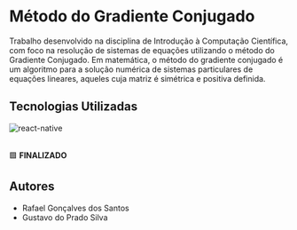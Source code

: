 # Método do Gradiente Conjugado

Trabalho desenvolvido na disciplina de Introdução à Computação Científica, com foco na resolução de sistemas de equações utilizando o método do Gradiente Conjugado.
Em matemática, o método do gradiente conjugado é um algoritmo para a solução numérica de sistemas particulares de equações lineares, aqueles cuja matriz é simétrica e positiva definida.

## Tecnologias Utilizadas
<div style="display: inline_block">
  <img align="center" alt="react-native" src="https://img.shields.io/badge/C-00599C?style=for-the-badge&logo=c&logoColor=white"/>
</div>

<br />

🟩 **FINALIZADO**

## Autores
- Rafael Gonçalves dos Santos
- Gustavo do Prado Silva 

